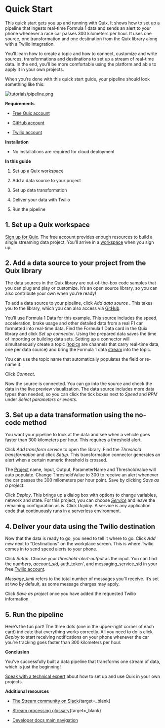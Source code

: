# Quick Start

This quick start gets you up and running with Quix. It shows how to set
up a pipeline that ingests real-time Formula 1 data and sends an alert
to your phone whenever a race car passes 300 kilometers per hour. It
uses one source, one transformation and one destination from the Quix
library along with a Twilio integration.

You’ll learn how to create a topic and how to connect, customize and
write sources, transformations and destinations to set up a stream of
real-time data. In the end, you’ll be more comfortable using the
platform and able to apply it in your own projects.

When you’re done with this quick start guide, your pipeline should look
something like this:

![tutorials/pipeline.png](../images/tutorials/pipeline.png)

**Requirements**

  - [Free Quix account](https://quix.ai/signup/)

  - [GitHub account](https://github.com/)

  - [Twilio account](https://www.twilio.com/)

**Installation**

  - No installations are required for cloud deployment

**In this guide**

1.  Set up a Quix workspace

2.  Add a data source to your project

3.  Set up data transformation

4.  Deliver your data with Twilio

5.  Run the pipeline

## 1\. Set up a Quix workspace

[Sign up for Quix](https://quix.ai/). The free account provides enough
resources to build a single streaming data project. You’ll arrive in a
[workspace](../definitions.md#_workspace) when you sign up.

## 2\. Add a data source to your project from the Quix library

The data sources in the Quix library are out-of-the-box code samples
that you can plug and play or customize. It’s an open source library, so
you can also contribute your own when you’re ready\!

To add a data source to your pipeline, click *Add data source* . This
takes you to the library, which you can also access via
[GitHub](https://github.com/quixai/quix-library).

You’ll use Formula 1 Data for this example. This source includes the
speed, acceleration, brake usage and other detailed data from a real F1
car formatted into real-time data. Find the Formula 1 Data card in the
Quix library and click *Set up connector*. Using the prepared data saves
the time of importing or building data sets. Setting up a connector will
simultaneously create a topic
([topics](../definitions.md#_topics) are channels that carry
real-time data, one per data source) and bring the Formula 1 data
[stream](../definitions.md#_stream) into the topic.

You can use the topic name that automatically populates the field or
re-name it.

Click *Connect*.

Now the source is connected. You can go into the source and check the
data in the live preview visualization. The data source includes more
data types than needed, so you can click the tick boxes next to *Speed*
and *RPM* under *Select parameters or events*.

## 3\. Set up a data transformation using the no-code method

You want your pipeline to look at the data and see when a vehicle goes
faster than 300 kilometers per hour. This requires a threshold alert.

Click *Add transform service* to open the library. Find the *Threshold
transformation* and click *Setup*. This transformation connector
generates an alert when a certain numeric threshold is crossed.

The [Project](../definitions.md#_project) name, Input, Output,
ParameterName and ThresholdValue will auto populate. Change
ThresholdValue to 300 to receive an alert whenever the car passes the
300 milometers per hour point. Save by clicking *Save as a project*.

Click *Deploy*. This brings up a dialog box with options to change
variables, network and state. For this project, you can choose
*[Service](../definitions.md#_service)* and leave the
remaining configuration as is. Click *Deploy*. A service is any
application code that continuously runs in a serverless environment.

## 4\. Deliver your data using the Twilio destination

Now that the data is ready to go, you need to tell it where to go. Click
*Add new* next to “Destinations” on the workplace screen. This is where
Twilio comes in to send speed alerts to your phone.

Click *Setup*. Choose your *threshold-alert-output* as the input. You
can find the *numbers*, *account\_sid*, auth\_token', and
messaging\_service\_sid in your free [Twilio
account](https://www.twilio.com/).

*Message\_limit* refers to the total number of messages you’ll receive.
It’s set at two by default, as some message charges may apply.

Click *Save as project* once you have added the requested Twilio
information.

## 5\. Run the pipeline

Here’s the fun part\! The three dots (one in the upper-right corner of
each card) indicate that everything works correctly. All you need to do
is click *Deploy* to start receiving notifications on your phone
whenever the car you’re tracking goes faster than 300 kilometers per
hour.

**Conclusion**

You’ve successfully built a data pipeline that transforms one stream of
data, which is just the beginning\!

[Speak with a technical
expert](https://calendly.com/mike-quix/quix-demo?) about how to set up
and use Quix in your own projects.

**Additional resources**

  - [The Stream community on Slack](https://quix.ai/slack-invite){target=_blank}

  - [Stream processing glossary](https://quix.ai/stream-processing-glossary/){target=_blank}

  - [Developer docs main navigation](../landing-page.md)
